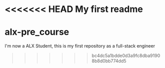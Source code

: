 <<<<<<< HEAD
My first readme
=======
# alx-pre_course
I'm now a ALX Student, this is my first repository as a full-stack engineer
>>>>>>> bc4dc5a1bdde0d3a9fc8dba91908b8d0bb774dd5
